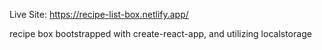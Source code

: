 Live Site: https://recipe-list-box.netlify.app/

recipe box bootstrapped with create-react-app, and utilizing localstorage
